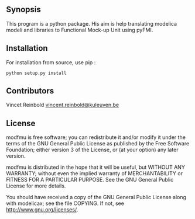 ## Synopsis

This program is a python package.
His aim is help translating modelica modeli and libraries to Functional Mock-up Unit using pyFMI.

## Installation

For installation from source, use pip : 
 
    python setup.py install
	
## Contributors

Vincet Reinbold <vincent.reinbold@kuleuven.be>

## License

modfmu is free software; you can redistribute it and/or modify
it under the terms of the GNU General Public License as published by
the Free Software Foundation; either version 3 of the License, or
(at your option) any later version.
    
modfmu is distributed in the hope that it will be useful,
but WITHOUT ANY WARRANTY; without even the implied warranty of
MERCHANTABILITY or FITNESS FOR A PARTICULAR PURPOSE.  See the
GNU General Public License for more details.

You should have received a copy of the GNU General Public License
along with modelicax; see the file COPYING. If not, see <http://www.gnu.org/licenses/>.